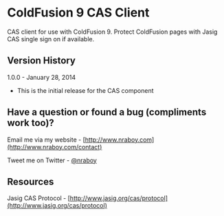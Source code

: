 ColdFusion 9 CAS Client
==============================

CAS client for use with ColdFusion 9.  Protect ColdFusion pages with Jasig CAS single sign on if 
available.
   

Version History
-------------

1.0.0 - January 28, 2014

* This is the initial release for the CAS component


Have a question or found a bug (compliments work too)?
-------------

Email me via my website - [http://www.nraboy.com](http://www.nraboy.com/contact)

Tweet me on Twitter - [@nraboy](https://www.twitter.com/nraboy)


Resources
-------------

Jasig CAS Protocol - [http://www.jasig.org/cas/protocol](http://www.jasig.org/cas/protocol)